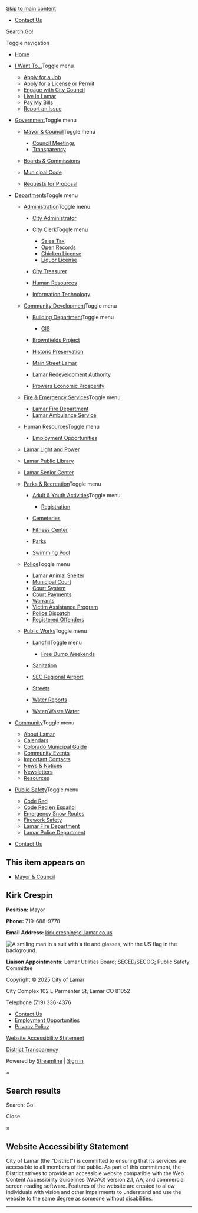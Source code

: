 [Skip to main content](https://www.ci.lamar.co.us/kirk-crespin/)

- [Contact Us](https://www.ci.lamar.co.us/contact-us)

Search:Go!

Toggle navigation

- [Home](https://www.ci.lamar.co.us)
- [I Want To...](https://www.ci.lamar.co.us/i-want-to)Toggle menu
  
  - [Apply for a Job](https://www.ci.lamar.co.us/employment-opportunities)
  - [Apply for a License or Permit](https://www.ci.lamar.co.us/permits-licenses)
  - [Engage with City Council](https://www.ci.lamar.co.us/engaging-with-city-council)
  - [Live in Lamar](https://www.ci.lamar.co.us/live-in-lamar)
  - [Pay My Bills](https://secure.ci.lamar.co.us/ubs1)
  - [Report an Issue](https://www.ci.lamar.co.us/make-us-better)
- [Government](https://www.ci.lamar.co.us/government)Toggle menu
  
  - [Mayor &amp; Council](https://www.ci.lamar.co.us/mayor-council)Toggle menu
    
    - [Council Meetings](https://www.ci.lamar.co.us/city-council-meetings)
    - [Transparency](https://www.ci.lamar.co.us/municipal-transparency)
  - [Boards &amp; Commissions](https://www.ci.lamar.co.us/boards-commissions)
  - [Municipal Code](https://library.municode.com/co/lamar/codes/municipal_code)
  - [Requests for Proposal](https://www.ci.lamar.co.us/requests-for-proposal-rfps)
- [Departments](https://www.ci.lamar.co.us/departments)Toggle menu
  
  - [Administration](https://www.ci.lamar.co.us/administration)Toggle menu
    
    - [City Administrator](https://www.ci.lamar.co.us/city-administrator)
    - [City Clerk](https://www.ci.lamar.co.us/city-clerk)Toggle menu
      
      - [Sales Tax](https://www.ci.lamar.co.us/sales-tax)
      - [Open Records](https://www.ci.lamar.co.us/open-records)
      - [Chicken License](https://www.ci.lamar.co.us/chicken-license)
      - [Liquor License](https://www.ci.lamar.co.us/liquor-license)
    - [City Treasurer](https://www.ci.lamar.co.us/city-treasurer)
    - [Human Resources](https://www.ci.lamar.co.us/human-resources)
    - [Information Technology](https://www.ci.lamar.co.us/information-technology)
  - [Community Development](https://www.ci.lamar.co.us/community-development)Toggle menu
    
    - [Building Department](https://www.ci.lamar.co.us/building-department)Toggle menu
      
      - [GIS](https://www.ci.lamar.co.us/gis-department)
    - [Brownfields Project](https://www.ci.lamar.co.us/brownfields-project)
    - [Historic Preservation](https://www.ci.lamar.co.us/historic-preservation)
    - [Main Street Lamar](https://www.mainstreetlamar.com)
    - [Lamar Redevelopment Authority](https://www.ci.lamar.co.us/lamar-redevelopment-authority)
    - [Prowers Economic Prosperity](https://www.prowerspep.org)
  - [Fire &amp; Emergency Services](https://www.ci.lamar.co.us/fire-emergency-services)Toggle menu
    
    - [Lamar Fire Department](https://www.ci.lamar.co.us/lamar-fire-department)
    - [Lamar Ambulance Service](https://www.ci.lamar.co.us/lamar-ambulance-service)
  - [Human Resources](https://www.ci.lamar.co.us/human-resources)Toggle menu
    
    - [Employment Opportunities](https://www.ci.lamar.co.us/employment-opportunities)
  - [Lamar Light and Power](https://www.lamarlightandpower.com)
  - [Lamar Public Library](https://lamarlibrary.colibraries.org)
  - [Lamar Senior Center](https://www.ci.lamar.co.us/lamar-senior-center)
  - [Parks &amp; Recreation](https://www.ci.lamar.co.us/lamar-parks-recreation)Toggle menu
    
    - [Adult &amp; Youth Activities](https://www.ci.lamar.co.us/adult-youth-activities)Toggle menu
      
      - [Registration](https://lamarparksandrec.com)
    - [Cemeteries](https://www.ci.lamar.co.us/cemeteries)
    - [Fitness Center](https://www.ci.lamar.co.us/fitness-center)
    - [Parks](https://www.ci.lamar.co.us/parks)
    - [Swimming Pool](https://www.ci.lamar.co.us/swimming-pool)
  - [Police](https://www.ci.lamar.co.us/lamar-police-department)Toggle menu
    
    - [Lamar Animal Shelter](https://www.ci.lamar.co.us/lamar-animal-shelter)
    - [Municipal Court](https://www.ci.lamar.co.us/municipal-court)
    - [Court System](https://www.ci.lamar.co.us/court-system)
    - [Court Payments](https://www.ci.lamar.co.us/court-payments)
    - [Warrants](https://www.ci.lamar.co.us/warrants)
    - [Victim Assistance Program](https://www.ci.lamar.co.us/victim-assistance-program)
    - [Police Dispatch](https://www.ci.lamar.co.us/police-dispatch)
    - [Registered Offenders](https://www.ci.lamar.co.us/registered-offenders)
  - [Public Works](https://www.ci.lamar.co.us/public-works)Toggle menu
    
    - [Landfill](https://www.ci.lamar.co.us/landfill)Toggle menu
      
      - [Free Dump Weekends](https://www.ci.lamar.co.us/free-dump-weekends)
    - [Sanitation](https://www.ci.lamar.co.us/sanitation)
    - [SEC Regional Airport](https://www.ci.lamar.co.us/southeast-colorado-regional-airport)
    - [Streets](https://www.ci.lamar.co.us/streets)
    - [Water Reports](https://www.ci.lamar.co.us/water-reports)
    - [Water/Waste Water](https://www.ci.lamar.co.us/water-wastewater-department-information)
- [Community](https://www.ci.lamar.co.us/community)Toggle menu
  
  - [About Lamar](https://www.ci.lamar.co.us/about-lamar)
  - [Calendars](https://www.ci.lamar.co.us/calendars)
  - [Colorado Municipal Guide](https://co-municipalities.com/2025)
  - [Community Events](https://www.ci.lamar.co.us/annual-community-events)
  - [Important Contacts](https://www.ci.lamar.co.us/important-contacts)
  - [News &amp; Notices](https://www.ci.lamar.co.us/news)
  - [Newsletters](https://www.ci.lamar.co.us/newsletters-2f58bd9)
  - [Resources](https://www.ci.lamar.co.us/resources)
- [Public Safety](https://www.ci.lamar.co.us/public-safety)Toggle menu
  
  - [Code Red](https://public.coderedweb.com/CNE/en-US/0BA46ECA58BD)
  - [Code Red en Español](https://cityoflamar.specialdistrict.org/files/6b32ea910/CodeRED_SPANISH.pdf)
  - [Emergency Snow Routes](https://www.ci.lamar.co.us/emergency-snow-routes)
  - [Firework Safety](https://www.ci.lamar.co.us/fireworks)
  - [Lamar Fire Department](https://www.ci.lamar.co.us/fire-emergency-services)
  - [Lamar Police Department](https://www.ci.lamar.co.us/lamar-police-department)
- [Contact Us](https://www.ci.lamar.co.us/contact-us)

## This item appears on

- [Mayor &amp; Council](https://www.ci.lamar.co.us/mayor-council)

## Kirk Crespin

**Position:** Mayor

**Phone:** 719-688-9778

**Email Address:** [kirk.crespin@ci.lamar.co.us](mailto:kirk.crespin@ci.lamar.co.us)

![A smiling man in a suit with a tie and glasses, with the US flag in the background.](https://streamline.imgix.net/68127084-7db1-406c-acc4-f2aeb70c9675/ce40a8e2-9ac5-4a7d-9965-2442df00ecba/KCrespin.jpg?ixlib=rb-1.1.0&w=2000&h=2000&fit=max&or=0&s=121e863ac334ab1b64202123d345f468)

**Liaison Appointments:** Lamar Utilities Board; SECED/SECOG; Public Safety Committee

Copyright © 2025 City of Lamar

City Complex 102 E Parmenter St, Lamar CO 81052

Telephone (719) 336-4376

- [Contact Us](https://www.ci.lamar.co.us/contact-us)
- [Employment Opportunities](https://www.ci.lamar.co.us/employment-opportunities)
- [Privacy Policy](https://www.ci.lamar.co.us/privacy-policy)

[Website Accessibility Statement](https://www.ci.lamar.co.us/kirk-crespin)

[District Transparency](https://www.ci.lamar.co.us/kirk-crespin/transparency.html "Special District Transparency Report")

Powered by [Streamline](https://www.getstreamline.com "Streamline: Technology for Special Districts") | [Sign in](https://ci.lamar.co.us/users/sign_in?destination=%2Fkirk-crespin)

×

## Search results

Search: Go!

Close

×

## Website Accessibility Statement

City of Lamar (the "District") is committed to ensuring that its services are accessible to all members of the public. As part of this commitment, the District strives to provide an accessible website compatible with the Web Content Accessibility Guidelines (WCAG) version 2.1, AA, and commercial screen reading software. Features of the website are created to allow individuals with vision and other impairments to understand and use the website to the same degree as someone without disabilities.

* * *
